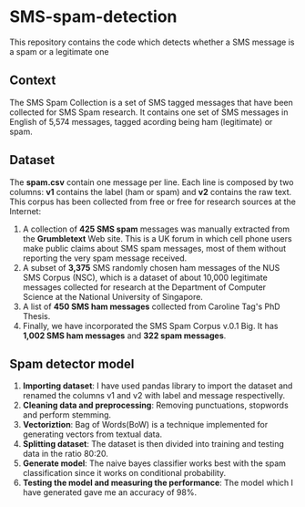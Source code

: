 # SMS-spam-detection
This repository contains the code which detects whether a SMS message is a spam or a legitimate one

## Context
The SMS Spam Collection is a set of SMS tagged messages that have been collected for SMS Spam research. It contains one set of SMS messages in English of 5,574 messages, tagged acording being ham (legitimate) or spam.

## Dataset
The **spam.csv** contain one message per line. Each line is composed by two columns: **v1** contains the label (ham or spam) and **v2** contains the raw text.
This corpus has been collected from free or free for research sources at the Internet:

1. A collection of **425 SMS spam** messages was manually extracted from the **Grumbletext** Web site. This is a UK forum in which cell phone users make public claims about SMS spam messages, most of them without reporting the very spam message received.
2. A subset of **3,375** SMS randomly chosen ham messages of the NUS SMS Corpus (NSC), which is a dataset of about 10,000 legitimate messages collected for research at the Department of Computer Science at the National University of Singapore.
3. A list of **450 SMS ham messages** collected from Caroline Tag's PhD Thesis.
4. Finally, we have incorporated the SMS Spam Corpus v.0.1 Big. It has **1,002 SMS ham messages** and **322 spam messages**.

## Spam detector model
1. **Importing dataset**: I have used pandas library to import the dataset and renamed the columns v1 and v2 with label and message respectivelly.
2. **Cleaning data and preprocessing**: Removing punctuations, stopwords and perform stemming.
3. **Vectoriztion**: Bag of Words(BoW) is a technique implemented for generating vectors from textual data.
4. **Splitting dataset**: The dataset is then divided into training and testing data in the ratio 80:20.
5. **Generate model**: The naive bayes classifier works best with the spam classification since it works on conditional probability.
6. **Testing the model and measuring the performance**: The model which I have generated gave me an accuracy of 98%.



